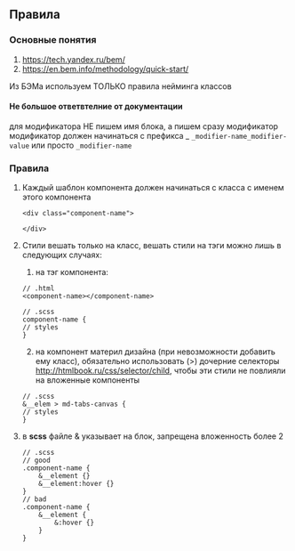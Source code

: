 ## Правила

### Основные понятия 
1. https://tech.yandex.ru/bem/
2. https://en.bem.info/methodology/quick-start/

Из БЭМа используем ТОЛЬКО правила нейминга классов
#### Не большое ответвтелние от документации
для модификатора НЕ пишем имя блока, а пишем сразу модификатор
модификатор должен начинаться с префикса _ 
`_modifier-name_modifier-value` или просто `_modifier-name`
	
### Правила

1.  Каждый шаблон компонента должен начинаться с класса с именем этого компонента
     ```
     <div class="component-name">
     
     </div>
     ```

2. Стили вешать только на класс, вешать стили на тэги можно лишь в следующих случаях:
    1. на тэг компонента:
    ```
    // .html
    <component-name></component-name>
    ```
    
    ```
    // .scss
    component-name {
    // styles
    }
    ```
    2. на компонент материл дизайна (при невозможности добавить ему класс), обязательно использовать (>) дочерние селекторы http://htmlbook.ru/css/selector/child, чтобы эти стили не повлияли на вложенные компоненты
    ```
    // .scss
    &__elem > md-tabs-canvas {
    // styles
    }
    ```
3. в **scss** файле & указывает на блок, запрещена вложенность более 2 
    ```
    // .scss
    // good
    .component-name {
        &__element {}
        &__element:hover {}
    }
    // bad
    .component-name {
        &__element {
            &:hover {}
        }
    }
    ```



